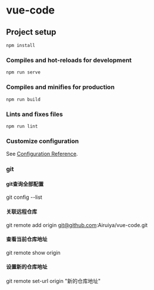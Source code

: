 # vue-code

## Project setup
```
npm install
```

### Compiles and hot-reloads for development
```
npm run serve
```

### Compiles and minifies for production
```
npm run build
```

### Lints and fixes files
```
npm run lint
```

### Customize configuration
See [Configuration Reference](https://cli.vuejs.org/config/).

### git 
#### git查询全部配置
git config --list

#### 关联远程仓库
git remote add origin git@github.com:Airuiya/vue-code.git

#### 查看当前仓库地址
git remote show origin

#### 设置新的仓库地址
git remote set-url origin "新的仓库地址"
